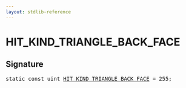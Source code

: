 ```yaml
---
layout: stdlib-reference
---
```


# HIT_KIND_TRIANGLE_BACK_FACE

## Signature
<pre>
<span class='code_keyword'>static</span> <span class='code_keyword'>const</span> uint <a href="/stdlib-reference/global-decls/HIT_KIND_TRIANGLE_BACK_FACE" class="code_var">HIT_KIND_TRIANGLE_BACK_FACE</a> = 255;
</pre>

